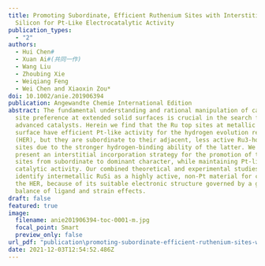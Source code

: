 ```yaml
---
title: Promoting Subordinate, Efficient Ruthenium Sites with Interstitial
  Silicon for Pt‐Like Electrocatalytic Activity
publication_types:
  - "2"
authors:
  - Hui Chen#
  - Xuan Ai#(共同一作)
  - Wang Liu
  - Zhoubing Xie
  - Weiqiang Feng
  - Wei Chen and Xiaoxin Zou*
doi: 10.1002/anie.201906394
publication: Angewandte Chemie International Edition
abstract: The fundamental understanding and rational manipulation of catalytic
  site preference at extended solid surfaces is crucial in the search for
  advanced catalysts. Herein we find that the Ru top sites at metallic ruthenium
  surface have efficient Pt-like activity for the hydrogen evolution reaction
  (HER), but they are subordinate to their adjacent, less active Ru3-hollow
  sites due to the stronger hydrogen-binding ability of the latter. We also
  present an interstitial incorporation strategy for the promotion of the Ru top
  sites from subordinate to dominant character, while maintaining Pt-like
  catalytic activity. Our combined theoretical and experimental studies further
  identify intermetallic RuSi as a highly active, non-Pt material for catalyzing
  the HER, because of its suitable electronic structure governed by a good
  balance of ligand and strain effects.
draft: false
featured: true
image:
  filename: anie201906394-toc-0001-m.jpg
  focal_point: Smart
  preview_only: false
url_pdf: "publication\promoting-subordinate-efficient-ruthenium-sites-with-interstitial-silicon-for-pt‐like-electrocatalytic-activity/anie.201906394.pdf"
date: 2021-12-03T12:54:52.486Z
---
```

